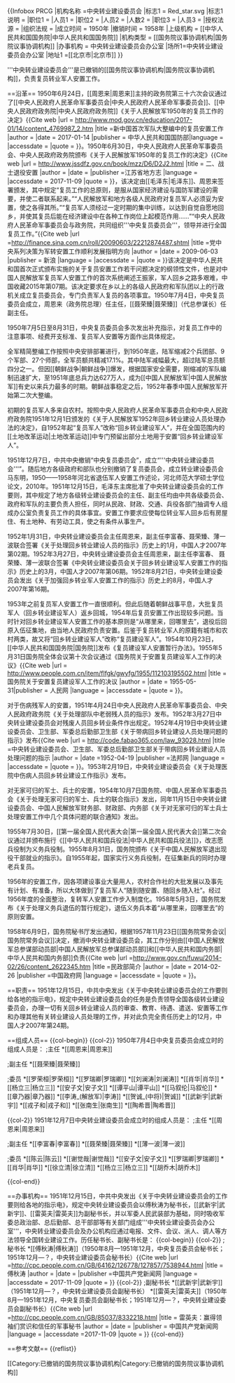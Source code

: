 {{Infobox PRCG
|机构名称 =中央转业建设委员会
|标志1 = Red_star.svg
|标志1说明 = 
|职位1 = 
|人员1 = 
|职位2 = 
|人员2 = 
|人数2 = 
|职位3 = 
|人员3 = 
|授权法源 =
|组织法规 =
|成立时间 = 1950年
|撤销时间 = 1958年
|上级机构 = [[中华人民共和国国务院|中华人民共和国国务院]]
|机构类型 = [[国务院议事协调机构|国务院议事协调机构]]
|办事机构 = 中央转业建设委员会办公室
|场所1=中央转业建设委员会办公室
|地址1 =[[北京市|北京市]]
}}

'''中央转业建设委员会'''是已撤销的[[国务院议事协调机构|国务院议事协调机构]]，负责复员转业军人安置工作。

==沿革==
1950年6月24日，[[周恩来|周恩来]]主持的政务院第三十六次会议通过了[[中央人民政府人民革命军事委员会|中央人民政府人民革命军事委员会]]、[[中央人民政府政务院|中央人民政府政务院]]《关于人民解放军1950年的复员工作的决定》<ref name=shouci>{{Cite web |url = http://www.mod.gov.cn/education/2017-01/14/content_4769987_2.htm |title =新中国首次军队大整编中的复员安置工作  |author =  |date = 2017-01-14 |publisher =  中华人民共和国国防部|language =  |accessdate =  |quote =  }}</ref>。1950年6月30日，中央人民政府人民革命军事委员会、中央人民政府政务院颁布《关于人民解放军1950年的复员工作的决定》<ref name=jssdfz>{{Cite web |url = http://www.jssdfz.gov.cn/book/mzz/D6/D2J2.html |title = 二、战士退役安置 |author =  |date =  |publisher =江苏省地方志  |language =  |accessdate = 2017-11-09 |quote =  }}</ref>，该决定由[[毛泽东|毛泽东]]、周恩来签署颁发，其中规定“复员工作的总原则，是服从国家经济建设与国防军建设的需要，并使二者联系起来。”“人民解放军和地方各级人民政府对复员军人必须妥为安置，使之各得其所。”“复员军人须经过一定时期的集中训练，以达到自觉自愿地回乡，并使其复员后能在经济建设中在各种工作岗位上起模范作用……”“中央人民政府人民革命军事委员会与政务院，共同组织'''中央复员委员会'''，领导并进行全国复员工作。”<ref name=fangxiang>{{Cite web |url =http://finance.sina.com.cn/roll/20090603/22212874487.shtml  |title =党中央系列决策为军转安置工作顺利发展指明方向 |author =  |date = 2009-06-03 |publisher = 新浪 |language =  |accessdate =  |quote =  }}</ref>该决定是中华人民共和国首次正式颁布实施的关于复员安置工作若干问题决定的纲领性文件，也是对中国人民解放军复员军人安置工作的首次系统阐述<ref name=wangzhjia>王振家，军人回乡之路多艰难，中国收藏2015年第07期</ref>。该决定要求在乡以上的各级人民政府和军队团以上的行政机关成立复员委员会，专门负责军人复员的各项事宜。1950年7月4日，中央复员委员会成立，周恩来（政务院总理）任主任，[[聂荣臻|聂荣臻]]（代总参谋长）任副主任<ref name=wangzhjia/>。

1950年7月5日至8月31日，中央复员委员会多次发出补充指示，对复员工作中的注意事项、经费开支标准、复员军人安置等方面作出具体规定<ref name=wangzhjia/>。

全军精简整编工作按照中央安排部署进行，到1950年底，陆军缩减2个兵团部、9个军部、27个师部，全军员额共精减17.1%。其中陆军减幅最大，超过陆军总员额四分之一。但因[[朝鲜战争|朝鲜战争]]爆发，根据国家安全需要，刚缩减的军队编制迅速扩大，至1951年底总兵力达627万人，成为[[中国人民解放军|中国人民解放军]]有史以来兵力最多的时期。朝鲜战事稳定之后，1952年春季中国人民解放军开始第二次大整编<ref name=shouci/><ref name=wangzhjia/>。

初期的复员军人多来自农村。按照中央人民政府人民革命军事委员会和中央人民政府政务院1951年12月1日颁发的《关于人民解放军1952年回乡转业建设人员处理办法的决定》，自1952年起“复员军人”改称“回乡转业建设军人”，并在全国范围内的[[土地改革运动|土地改革运动]]中专门预留出部分土地用于安置“回乡转业建设军人”<ref name=wangzhjia/>。

1951年12月7日，中共中央撤销“中央复员委员会”，成立“'''中央转业建设委员会'''”。随后地方各级政府和部队也分别撤销了复员委员会，成立转业建设委员会<ref name=wangzhjia/><ref name=madm>马东明，1950——1958年河北省退伍军人安置工作述论，河北师范大学硕士学位论文，2010年</ref>。1951年12月15日，毛泽东主席批准了中央转业建设委员会的工作要则，其中规定了地方各级转业建设委员会的主任、副主任均由中共各级委员会、政府和军队的主要负责人担任，同时从民政、财政、交通、兵役各部门抽调专人组成办公室负责复员工作的具体事宜。安置工作要求应使每位转业军人回乡后有房屋住、有土地种、有劳动工具，使之有条件从事生产<ref name=wangzhjia/>。

1952年1月31日，中央转业建设委员会主任周恩来，副主任李富春、聂荣臻、薄一波联合签署《关于处理回乡转业建设人员的指示》<ref>历史上的1月，中国人才2007年第02期</ref>。1952年3月27日，中央转业建设委员会主任周恩来，副主任李富春、 聂荣臻、薄一波联合签署《中央转业建设委员会关于回乡转业建设军人安置工作的指示》<ref>历史上的3月，中国人才2007年第06期</ref>。1952年8月21日，中央转业建设委员会发出《关于加强回乡转业军人安置工作的指示》<ref>历史上的8月，中国人才2007年第16期</ref>。

1953年之前复员军人安置工作一直很顺利。但此后随着朝鲜战事平息，大批复员军人（回乡转业建设军人）返乡回城，1954年后复员安置工作出现较多问题。当时针对回乡转业建设军人安置工作的基本原则是“从哪里来，回哪里去”，退役后回原入伍征集地，由当地人民政府负责安置。后鉴于复员转业军人的原籍有城市和农村两类，故又将“回乡转业建设军人”改称“复员建设军人”<ref name=wangzhjia/>。1954年10月23日，[[中华人民共和国国务院|国务院]]发布《复员建设军人安置暂行办法》<ref name=jssdfz/>。1955年5月31日国务院全体会议第十次会议通过《国务院关于安置复员建设军人工作的决议》<ref>{{Cite web |url = http://www.people.com.cn/item/flfgk/gwyfg/1955/112103195502.html |title = 国务院关于安置复员建设军人工作的决议 |author =  |date =  1955-05-31|publisher = 人民网 |language =  |accessdate =  |quote =  }}</ref>。

对于伤病残军人的安置，1951年4月24日中央人民政府人民革命军事委员会、中央人民政府政务院《关于处理部队中老弱残人员的指示》发布。1952年3月27日中央转业建设委员会对残废人员回乡转业条件作出规定<ref name=jssdfz/>。1952年4月19日中央转业建设委员会、卫生部、军委总后勤部卫生部《关于带病回乡转业建设人员处理问题的指示》发布<ref name=jssdfz/><ref>{{Cite web |url =  http://code.fabao365.com/law_93028.html  |title =中央转业建设委员会、卫生部、军委总后勤部卫生部关于带病回乡转业建设人员处理问题的指示  |author =  |date =1952-04-19  |publisher =法邦网  |language =  |accessdate =  |quote =  }}</ref>。1953年2月19日，中央转业建设委员会《关于处理医院中伤病人员回乡转业建设工作指示》发布<ref name=jssdfz/>。

对无家可归的军士、兵士的安置，1954年10月7日国务院、中国人民革命军事委员会《关于处理无家可归的军士、兵士的联合指示》发出，同年11月15日中央转业建设委员会、中国人民解放军财务部、财政部、内务部《关于对无家可归的军士兵士处理安置工作中几个具体问题的联合通知》发出<ref name=jssdfz/>。

1955年7月30日，[[第一届全国人民代表大会|第一届全国人民代表大会]]第二次会议通过并颁布施行《[[中华人民共和国兵役法|中华人民共和国兵役法]]》，改志愿兵役制为义务兵役制<ref name=jssdfz/>。1955年8月31日，国务院颁布《关于中国人民解放军退出现役干部就业的指示》<ref name=fangxiang/>。自1955年起，国家实行义务兵役制，在征集新兵的同时办理老兵复员<ref name=jssdfz/>。

1956年的安置工作，因各项建设事业大量用人，农村合作社的大批发展以及事先有计划、有准备，所以大体做到了复员军人“随到随安置、随回乡随入社”。经过1956年度的全面整治，复转军人安置工作步入制度化<ref name=wangzhjia/>。1958年5月3日，国务院发布《关于处理义务兵退伍的暂行规定》，退伍义务兵本着“从哪里来，回哪里去”的原则安置<ref name=jssdfz/>。

1958年6月9日，国务院秘书厅发出通知，根据1957年11月23日[[国务院常务会议|国务院常务会议]]决定，撤消中央转业建设委员会，其工作分别由[[中国人民解放军总参谋部动员部|中国人民解放军总参谋部动员部]]和[[中华人民共和国内务部|中华人民共和国内务部]]负责<ref>{{Cite web |url =http://www.gov.cn/fuwu/2014-02/26/content_2622345.htm |title =民政部简介  |author =  |date = 2014-02-26 |publisher =中国政府网  |language =  |accessdate =  |quote =  }}</ref>。

==职责==
1951年12月15日，中共中央发出《关于中央转业建设委员会的工作要则给各地的指示电》，规定中央转业建设委员会的任务是负责领导全国各级转业建设委员会，办理一切有关回乡转业建设人员的审查、教育、待遇、遣送、安置等工作和办理其他有关转业建设人员处理的工作，并对此负完全责任<ref name=shieryue>历史上的12月，中国人才2007年第24期</ref>。

==组成人员==
{{col-begin}}
{{col-2}}
1950年7月4日中央复员委员会成立时的组成人员是<ref name=madm/>：
;主任
*[[周恩来|周恩来]]

;副主任
*[[聂荣臻|聂荣臻]]

;委员
*[[罗荣桓|罗荣桓]]
*[[罗瑞卿|罗瑞卿]]
*[[刘澜涛|刘澜涛]]
*[[肖华|肖华]]
*[[杨立三|杨立三]]
*[[安子文|安子文]]
*[[谭平山|谭平山]]
*[[马叙伦|马叙伦]]
*[[章乃器|章乃器]]
*[[李涛_(解放军)|李涛]]
*[[贺诚_(中将)|贺诚]]
*[[武新宇|武新宇]]
*[[戎子和|戎子和]]
*[[张南生|张南生]]
*[[陶希晋|陶希晋]]<ref name=madm/>

{{col-2}}
1951年12月7日中央转业建设委员会成立时的组成人员是<ref name=madm/>：
;主任
*[[周恩来|周恩来]]

;副主任
*[[李富春|李富春]]
*[[聂荣臻|聂荣臻]]
*[[薄一波|薄一波]]

;委员
*[[陈云|陈云]]
*[[谢觉哉|谢觉哉]]
*[[安子文|安子文]]
*[[罗瑞卿|罗瑞卿]]
*[[肖华|肖华]]
*[[徐立清|徐立清]]
*[[杨立三|杨立三]]
*[[胡乔木|胡乔木]]<ref name=madm/>

{{col-end}}

==办事机构==
1951年12月15日，中共中央发出《关于中央转业建设委员会的工作要则给各地的指示电》，规定中央转业建设委员会以傅秋涛为秘书长，[[武新宇|武新宇]]、[[雷英夫|雷英夫]]为副秘书长，并以军委人民武装部为基础，同时吸收军委总政治部、总后勤部、总干部部等有关部门组成'''中央转业建设委员会办公室'''，中央转业建设委员会及办公机构应通过电报、文件、会议、派人、调人等方法领导全国转业建设工作<ref name=shieryue/>。历任秘书长、副秘书长是：
{{col-begin}}
{{col-2}}
;秘书长
*[[傅秋涛|傅秋涛]]（1950年8月—1951年12月，中央复员委员会秘书长；1951年12月—？，中央转业建设委员会秘书长）<ref name=shieryue/><ref>{{Cite web |url =http://cpc.people.com.cn/GB/64162/126778/127857/7538944.html  |title =傅秋涛  |author =  |date =  |publisher =中国共产党新闻网  |language =  |accessdate = 2017-11-09 |quote =  }}</ref>
{{col-2}}
;副秘书长
*[[武新宇|武新宇]]（1951年12月—？，中央转业建设委员会副秘书长）<ref name=shieryue/>
*[[雷英夫|雷英夫]]（1950年8月—1951年12月，中央复员委员会副秘书长；1951年12月—？，中央转业建设委员会副秘书长）<ref name=shieryue/><ref>{{Cite web |url =http://cpc.people.com.cn/GB/85037/8332218.html  |title = 雷英夫：赢得领袖们赏识和信任的军事秘书 |author =  |date =  |publisher = 中国共产党新闻网 |language =  |accessdate =2017-11-09  |quote =  }}</ref>
{{col-end}}

==参考文献==
{{reflist}}

[[Category:已撤销的国务院议事协调机构|Category:已撤销的国务院议事协调机构]]